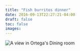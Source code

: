 ```yaml
---
title: "Fish burritos dinner"
date: 2016-09-13T22:27:21-04:00
draft: false
toc: false
images: 
---
```

![A view in Ortega's Dining room](ortegas-dining-room.jpg)
